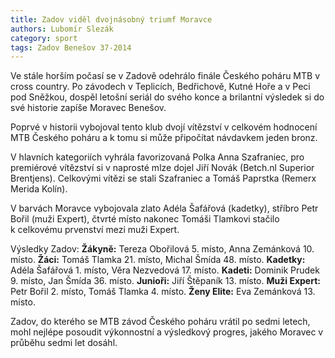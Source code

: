 ```yaml
---
title: Zadov viděl dvojnásobný triumf Moravce
authors: Lubomír Slezák
category: sport
tags: Zadov Benešov 37-2014 
---
```


Ve stále horším počasí se v Zadově odehrálo finále Českého poháru MTB v cross country. Po závodech v Teplicích, Bedřichově, Kutné Hoře a v Peci pod Sněžkou, dospěl letošní seriál do svého konce a brilantní výsledek si do své historie zapíše Moravec Benešov.

Poprvé v historii vybojoval tento klub dvojí vítězství v celkovém hodnocení MTB Českého poháru a k tomu si může připočítat návdavkem jeden bronz.

V hlavních kategoriích vyhrála favorizovaná Polka Anna Szafraniec, pro premiérové vítězství si v naprosté mlze dojel Jiří Novák (Betch.nl Superior Brentjens). Celkovými vítězi se stali Szafraniec a Tomáš Paprstka (Remerx Merida Kolín).

V barvách Moravce vybojovala zlato Adéla Šafářová (kadetky), stříbro Petr Bořil (muži Expert), čtvrté místo nakonec Tomáši Tlamkovi stačilo k celkovému prvenství mezi muži Expert.

Výsledky Zadov: **Žákyně:** Tereza Obořilová 5. místo, Anna Zemánková 10. místo. **Žáci:** Tomáš Tlamka 21. místo, Michal Šmída 48. místo. **Kadetky:** Adéla Šafářová 1. místo, Věra Nezvedová 17. místo. **Kadeti:** Dominik Prudek 9. místo, Jan Šmída 36. místo. **Junioři:** Jiří Štěpaník 13. místo. **Muži Expert:** Petr Bořil 2. místo, Tomáš Tlamka 4. místo. **Ženy Elite:** Eva Zemánková 13. místo.

Zadov, do kterého se MTB závod Českého poháru vrátil po sedmi letech, mohl nejlépe posoudit výkonnostní a výsledkový progres, jakého Moravec v průběhu sedmi let dosáhl.